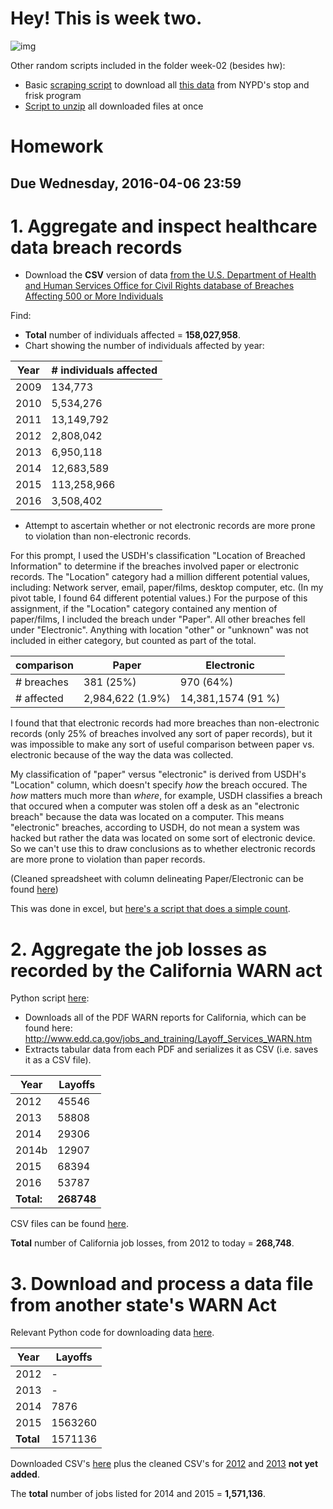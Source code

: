 # Hey! This is week two.

![img](http://placekitten.com/200/300)

Other random scripts included in the folder week-02 (besides hw):
* Basic [scraping script](https://github.com/readelev/cj-2016/blob/master/week-02/scraping.py) to download all [this data](http://www.nyc.gov/html/nypd/html/analysis_and_planning/stop_question_and_frisk_report.shtml) from NYPD's stop and frisk program
* [Script to unzip](https://github.com/readelev/cj-2016/blob/master/week-02/unpacker.py) all downloaded files at once

# Homework

## Due Wednesday, 2016-04-06 23:59

# 1. Aggregate and inspect healthcare data breach records

* Download the **CSV** version of data [from the U.S. Department of Health and Human Services Office for Civil Rights database of Breaches Affecting 500 or More Individuals](http://www.hhs.gov/hipaa/for-professionals/breach-notification/index.html)

Find:

* **Total** number of individuals affected = **158,027,958**.
* Chart showing the number of individuals affected by year:

Year | # individuals affected
---------- | ----------
2009 | 134,773
2010 | 5,534,276
2011 | 13,149,792
2012 | 2,808,042
2013 | 6,950,118
2014 | 12,683,589
2015 | 113,258,966
2016 | 3,508,402

* Attempt to ascertain whether or not electronic records are more prone to violation than non-electronic records.

For this prompt, I used the USDH's classification "Location of Breached Information" to determine if the breaches involved paper or electronic records. The "Location" category had a million different potential values, including: Network server, email, paper/films, desktop computer, etc. (In my pivot table, I found 64 different potential values.) For the purpose of this assignment, if the "Location" category contained any mention of paper/films, I included the breach under "Paper". All other breaches fell under "Electronic". Anything with location "other" or "unknown" was not included in either category, but counted as part of the total.

comparison | Paper | Electronic
----------| ---------- | ---------- 
# breaches | 381 (25%) | 970 (64%)
# affected | 2,984,622 (1.9%) | 14,381,1574 (91 %)

I found that that electronic records had more breaches than non-electronic records (only 25% of breaches involved any sort of paper records), but it was impossible to make any sort of useful comparison between paper vs. electronic because of the way the data was collected.

My classification of "paper" versus "electronic" is derived from USDH's "Location" column, which doesn't specify *how* the breach occured. The *how* matters much more than *where*, for example, USDH classifies a breach that occured when a computer was stolen off a desk as an "electronic breach" because the data was located on a computer. This means "electronic" breaches, according to USDH, do not mean a system was hacked but rather the data was located on some sort of electronic device. So we can't use this to draw conclusions as to whether electronic records are more prone to violation than paper records.

(Cleaned spreadsheet with column delineating Paper/Electronic can be found [here](https://github.com/readelev/cj-2016/blob/master/week-02/breach_report_CLEANED.csv))

This was done in excel, but [here's a script that does a simple count](https://github.com/readelev/cj-2016/blob/master/week-02/scrapingHealth.py).


# 2. Aggregate the job losses as recorded by the California WARN act

Python script [here](https://github.com/readelev/cj-2016/blob/master/week-02/jobData.py):
* Downloads all of the PDF WARN reports for California, which can be found here: http://www.edd.ca.gov/jobs_and_training/Layoff_Services_WARN.htm
* Extracts tabular data from each PDF and serializes it as CSV (i.e. saves it as a CSV file). 

Year | Layoffs
---------- | ----------
2012 | 45546
2013 | 58808
2014 | 29306
2014b | 12907
2015 | 68394
2016 | 53787
**Total:** | **268748**

CSV files can be found [here](https://github.com/readelev/cj-2016/blob/master/week-02/CA_Data).

**Total** number of California job losses, from 2012 to today = **268,748**.

# 3. Download and process a data file from another state's WARN Act

Relevant Python code for downloading data [here](https://github.com/readelev/cj-2016/blob/master/week-02/OhioWARNdata.py).

Year | Layoffs
---------- | ----------
2012 | -
2013 | -
2014 | 7876
2015 | 1563260
**Total** | 1571136

Downloaded CSV's [here](https://github.com/readelev/cj-2016/blob/master/week-02/Ohio_Data) plus the cleaned CSV's for [2012]() and [2013]() **not yet added**.

The **total** number of jobs listed for 2014 and 2015 = **1,571,136**.






